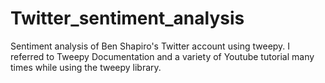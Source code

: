 # Twitter_sentiment_analysis
Sentiment analysis of Ben Shapiro's Twitter account using tweepy.
I referred to Tweepy Documentation and a variety of Youtube tutorial many times while using the tweepy library. 
